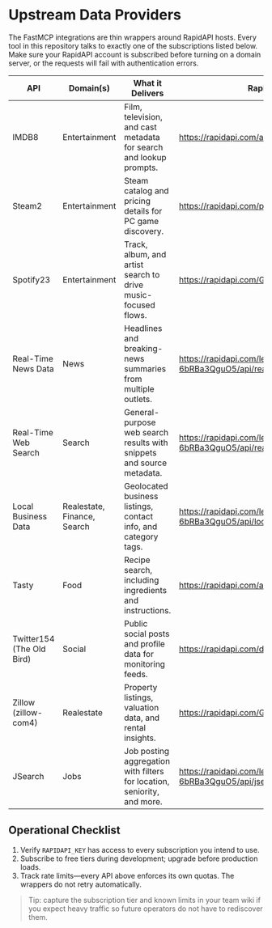 # Upstream Data Providers

The FastMCP integrations are thin wrappers around RapidAPI hosts. Every tool in
this repository talks to exactly one of the subscriptions listed below. Make
sure your RapidAPI account is subscribed before turning on a domain server, or
the requests will fail with authentication errors.

| API | Domain(s) | What it Delivers | RapidAPI Listing |
| --- | --------- | ---------------- | ---------------- |
| IMDB8 | Entertainment | Film, television, and cast metadata for search and lookup prompts. | https://rapidapi.com/apidojo/api/imdb8 |
| Steam2 | Entertainment | Steam catalog and pricing details for PC game discovery. | https://rapidapi.com/psimavel/api/steam2 |
| Spotify23 | Entertainment | Track, album, and artist search to drive music-focused flows. | https://rapidapi.com/Glavier/api/spotify23 |
| Real-Time News Data | News | Headlines and breaking-news summaries from multiple outlets. | https://rapidapi.com/letscrape-6bRBa3QguO5/api/real-time-news-data |
| Real-Time Web Search | Search | General-purpose web search results with snippets and source metadata. | https://rapidapi.com/letscrape-6bRBa3QguO5/api/real-time-web-search |
| Local Business Data | Realestate, Finance, Search | Geolocated business listings, contact info, and category tags. | https://rapidapi.com/letscrape-6bRBa3QguO5/api/local-business-data |
| Tasty | Food | Recipe search, including ingredients and instructions. | https://rapidapi.com/apidojo/api/tasty |
| Twitter154 (The Old Bird) | Social | Public social posts and profile data for monitoring feeds. | https://rapidapi.com/datahungrybeast/api/twitter154 |
| Zillow (zillow-com4) | Realestate | Property listings, valuation data, and rental insights. | https://rapidapi.com/Glavier/api/zillow-com4 |
| JSearch | Jobs | Job posting aggregation with filters for location, seniority, and more. | https://rapidapi.com/letscrape-6bRBa3QguO5/api/jsearch |

## Operational Checklist

1. Verify `RAPIDAPI_KEY` has access to every subscription you intend to use.
2. Subscribe to free tiers during development; upgrade before production loads.
3. Track rate limits—every API above enforces its own quotas. The wrappers do
   not retry automatically.

> Tip: capture the subscription tier and known limits in your team wiki if you
> expect heavy traffic so future operators do not have to rediscover them.
